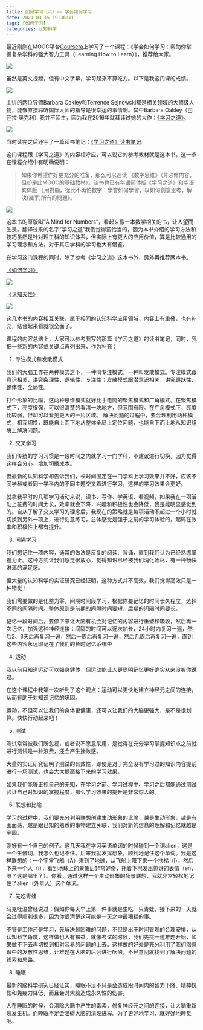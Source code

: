 ```yaml
---
title: 如何学习（六）—— 学会如何学习
date: 2021-03-15 19:36:11
tags: [如何学习]
categories: 认知科学
---
```

最近刚刚在MOOC平台[Coursera](https://www.coursera.org/)上学习了一个课程：《学会如何学习：帮助你掌握复杂学科的强大智力工具（Learning How to Learn）》，推荐给大家。

![](how-to-study-6/课程介绍.png)

虽然是英文视频，但有中文字幕，学习起来不算吃力。以下是我这门课的成绩。

![](how-to-study-6/课程成绩.png)

主讲的两位导师Barbara Oakley和Terrence Sejnowski都是相关领域的大师级人物，能够直接聆听国际大师的指导是很幸运的事情啊。其中Barbara Oakley（芭芭拉·奥克利）我并不陌生，因为我在2016年就拜读过她的大作：[《学习之道》](https://book.douban.com/subject/26895988/)。

![](how-to-study-6/学习之道.jpeg)

当时读完之后还写了一篇读书笔记：[《学习之道》读书笔记](https://ewangplay.github.io/2016/12/03/%E3%80%8A%E5%AD%A6%E4%B9%A0%E4%B9%8B%E9%81%93%E3%80%8B%E8%AF%BB%E4%B9%A6%E7%AC%94%E8%AE%B0/)。

这门课程跟《学习之道》的内容相呼应，可以说它的参考教材就是这本书。这一点在课程介绍中有明确说明：

> 如果你希望作好更充分的准备，那么可以选读 《数字思维》（非必修内容，但却是此MOOC的基础教材）。该书也已有华语简体版《学习之道》和华语繁体版 《用對腦，從此不再怕數字：學會如何學習，以如何創意思考，解決(幾乎)所有的問題》。

![](how-to-study-6/学习之道英文版.jpeg)

这本书的原版叫“A Mind for Numbers”，看起来像一本数学相关的书，让人望而生畏。翻译过来的名字“学习之道”我倒觉得蛮恰当的，因为本书介绍的学习方法和技巧虽然是针对理工科的知识体系，但实际上有更大的应用价值，算是比较通用的学习理念和方法，对于其它学科的学习也大有借鉴。

在学习这门课程的同时，除了参考《学习之道》这本书外，另外再推荐两本书。

[《如何学习》](https://book.douban.com/subject/27081766/)

![](how-to-study-6/如何学习.jpeg)

[《认知天性》](https://book.douban.com/subject/30353486/)

![](how-to-study-6/认知天性.jpeg)

这几本书的内容相互关联，属于相同的认知科学应用领域，内容上有重叠，也有补充，结合起来看就很全面了。

课程的内容总结上，大家可以参考我写的那篇《学习之道》的读书笔记，同时，我把一些新的内容或关键点再列出来，作为补充：

1. 专注模式和发散模式

我们的大脑工作在两种模式之下，一种叫专注模式，一种叫发散模式。专注模式跟意识相关，讲究条理性、逻辑性、专注性；发散模式跟潜意识相关，讲究跳跃性、整体性、全局性。

打个形象的比喻，这两种思维模式就好比手电筒的聚焦模式和广角模式。在聚焦模式下，亮度很强，可以很清楚的看清一块地方，但范围有限。在广角模式下，亮度比较弱，但却可以看见更大的一片区域。
解决问题的过程中，要合理利用两种模式，相互切换，既能自上而下地从整体全局上定位问题，也能自下而上地从知识组块上解决问题。

2. 交叉学习

我们传统的学习习惯是一段时间之内就学习一门学科，不建议进行切换，因为觉得这样会分心、增加切换成本。

但最新的认知科学却告诉我们，长时间固定在一门学科上学习效果并不好，应该不同学科或者同一学科内的不同主题交叉着进行学习，这样的学习效果会更好。

就拿我平时的几项学习活动来说，读书、写作、学英语、看视频，如果我在一项活动上花费的时间太长，效率就会下降，兴趣和积极性也会降低，我是能明显感觉到的。自从了解了交叉学习的理念后，我现在的策略就是每项活动不超过一个小时就切换到另外一项上，进行刻意练习，总体感觉是强于之前的学习体验的，起码在效率和积极性上都有提升。

3. 间隔学习

我们想记住一项内容，通常的做法是反复的阅读、背诵，直到我们认为已经熟练掌握为止。这种方式让我们感觉很放心，觉得知识已经被我们消化殆尽，有一种畅快淋漓的满足感。

但大量的认知科学的实证研究已经证明，这种方式并不高效，我们觉得高效只是一种错觉！

我们需要做的是化整为零，间隔时间段学习，根据你要记忆的时间长久程度，选择不同的间隔时间。整体原则是前期的间隔时间要短，后期的间隔时间要长。

记忆一段时间后，要停下来让大脑有机会对记忆的内容进行重塑和吸收，然后再一次记忆，加强这种神经连接；间隔的时间可以逐次加长，24小时内复习一遍，然后2、3天后再复习一遍，然后一周后再复习一遍，然后几周后再复习一遍，直到这些内容永远印记在了我们的长时记忆系统中

4. 运动

我以前只知道运动可以强身健体，但运动能让人更聪明记忆更好确实从来没听你说过。

在这个课程中我第一次听到了这个观点：运动可以更快地建立神经元之间的连接，从而有助于对知识记忆的巩固。

运动，不但可以让我们的身体更健康，还可以让我们的大脑更强大，是不是很划算。快快行动起来吧！

5. 测试

测试常常被我们所忽视，或者说不愿意采用，是觉得在充分学习掌握知识点之前就进行测试是一种浪费，还会产生挫败感。

大量的实证研究证明了测试的有效性，即使是对于完全没有学习过的知识内容提前进行一场测试，也会大大提高接下来的学习效果。

如果我们能够正视自己的无知，在学习之前、学习过程中、学习之后都能通过测试验证自己对知识的掌握程度，那么学习效果的提升是非常惊人的。

6. 联想和比喻

学习的过程中，我们要充分利用联想创建生动形象的比喻，越是生动形象，越是有画面感，越是跟已知的熟悉的事物建立关联，我们对新的信息的理解和记忆就越是牢固。

刚好有一个自己的例子。这几天我在学习英语单词的时候碰到一个词alien，这是一个生僻词，我怎么也记不住。后来我就发挥想象，顺利地记住这个单词。我是这样联想的：一个宇宙飞船（A）来到了地球，从飞船上降下来一个扶梯（l），然后下来一个人（i），看到地球上的景象后非常好奇，托着下巴发出惊讶的表情（en，嗯？这是哪里？）。你看，通过这样一个生动形象的场景联想，我就非常轻松地记住了alien（外星人）这个单词。

7. 先吃青蛙

马克吐温曾经说过：假如你每天早上第一件事就是生吃一只青蛙，接下来的一天就会过得顺利很多，因为你很清楚这可能是一天之中最糟糕的事。

不管是工作还是学习，先解决最困难的问题，不但是出于时间管理的合理安排，从认知科学角度，这样做也大有裨益。就像考试的时候，我们先挑一道难题开始，如果做不下去再切换到相对容易的问题的上去。这样做的好处是充分利用了我们潜意识中的发散性思维，让难题在大脑的后台进行酝酿，不经意间就找到了解决问题的线索和思路。

8. 睡眠

最新的脑科学研究已经证实，睡眠不足不只是会造成段时间内的智力下降、精神恍惚和免疫力降低，而且会对大脑造成永久性的伤害。

人在睡眠的时候，会清除大脑中产生的毒素，修复神经元之间的连接，让大脑重新焕发生机。而睡眠不足会阻碍大脑的清理进程。为了更好地学习，就好好地睡觉吧。
